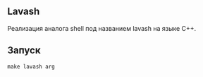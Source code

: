 ## Lavash

Реализация аналога shell под названием lavash на языке C++.

## Запуск
 `make lavash arg`